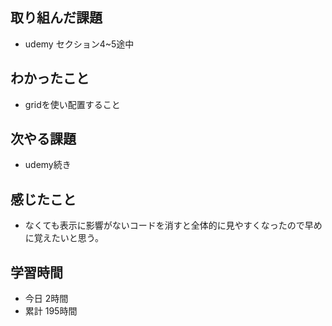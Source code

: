## 取り組んだ課題
- udemy セクション4~5途中
## わかったこと
- gridを使い配置すること
## 次やる課題
- udemy続き
## 感じたこと
- なくても表示に影響がないコードを消すと全体的に見やすくなったので早めに覚えたいと思う。
## 学習時間
- 今日 2時間
- 累計 195時間
